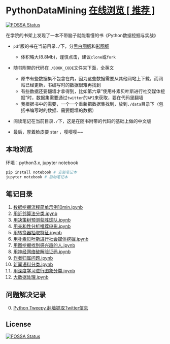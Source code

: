 # PythonDataMining [在线浏览 [ 推荐 ]](http://nbviewer.jupyter.org/github/LinXueyuanStdio/PythonDataMining/tree/master/)
[![FOSSA Status](https://app.fossa.io/api/projects/git%2Bgithub.com%2FLinXueyuanStdio%2FPythonDataMining.svg?type=shield)](https://app.fossa.io/projects/git%2Bgithub.com%2FLinXueyuanStdio%2FPythonDataMining?ref=badge_shield)


在学院的书架上发现了一本不带脑子就能看懂的书《Python数据挖掘与实战》

- `pdf`版的书在当前目录`./`下，分[黑白图版](https://github.com/LinXueyuanStdio/PythonDataMining/blob/master/Python%E6%95%B0%E6%8D%AE%E6%8C%96%E6%8E%98%E5%85%A5%E9%97%A8%E4%B8%8E%E5%AE%9E%E8%B7%B5.pdf)和[彩图版](https://github.com/LinXueyuanStdio/PythonDataMining/blob/master/Python%E6%95%B0%E6%8D%AE%E6%8C%96%E6%8E%98%E5%85%A5%E9%97%A8%E4%B8%8E%E5%AE%9E%E8%B7%B5_%E5%BD%A9%E5%9B%BE.pdf)
  - 体积略大(8.8Mb)，谨慎点击，建议`clone`或`fork`

- 随书附带的代码在`./BOOK_CODE`文件夹下面，全英文
  - 原书有些数据集不包含在内，因为这些数据需要从其他网站上下载，而网站已经更新，书编写时的数据很难再找到
  - 有些数据还要翻墙才拿得到，比如第六章”使用朴素贝叶斯进行社交媒体挖掘”时，数据集需要通过`twitter`的`API`来获取，要在代码里翻墙
  - 我根据书中的需要，一个一个重新把数据集找到，放到`./data`目录下（包括书编写时的数据、需要翻墙的数据）

- 阅读笔记在当前目录`./`下，这是在随书附带的代码的基础上做的中文版
- 最后，厚着脸皮要 star ，嘤嘤嘤~~


## 本地浏览

环境：python3.x, jupyter notebook

```sh
pip install notebook # 安装笔记本
jupyter notebook # 启动笔记本
```


## 笔记目录

1. [数据挖掘流程简单示例10min.ipynb](http://nbviewer.jupyter.org/github/LinXueyuanStdio/PythonDataMining/blob/master/0.%E6%95%B0%E6%8D%AE%E6%8C%96%E6%8E%98%E6%B5%81%E7%A8%8B%E7%AE%80%E5%8D%95%E7%A4%BA%E4%BE%8B10min.ipynb)
2. [用近邻算法分类.ipynb](http://nbviewer.jupyter.org/github/LinXueyuanStdio/PythonDataMining/blob/master/1.%E8%BF%91%E9%82%BB%E7%AE%97%E6%B3%95%E5%88%86%E7%B1%BB.ipynb)
3. [用决策树预测获胜球队.ipynb](http://nbviewer.jupyter.org/github/LinXueyuanStdio/PythonDataMining/blob/master/2.%E5%86%B3%E7%AD%96%E6%A0%91%E9%A2%84%E6%B5%8B%E8%8E%B7%E8%83%9C%E7%90%83%E9%98%9F.ipynb)
4. [用亲和性分析推荐电影.ipynb](http://nbviewer.jupyter.org/github/LinXueyuanStdio/PythonDataMining/blob/master/3.%E4%BA%B2%E5%92%8C%E6%80%A7%E5%88%86%E6%9E%90%E6%8E%A8%E8%8D%90%E7%94%B5%E5%BD%B1.ipynb)
5. [用转换器抽取特征.ipynb](http://nbviewer.jupyter.org/github/LinXueyuanStdio/PythonDataMining/blob/master/4.%E7%94%A8%E8%BD%AC%E6%8D%A2%E5%99%A8%E6%8A%BD%E5%8F%96%E7%89%B9%E5%BE%81.ipynb)
6. [用朴素贝叶斯进行社会媒体挖掘.ipynb](http://nbviewer.jupyter.org/github/LinXueyuanStdio/PythonDataMining/blob/master/5.%E6%9C%B4%E7%B4%A0%E8%B4%9D%E5%8F%B6%E6%96%AF%E8%BF%9B%E8%A1%8C%E7%A4%BE%E4%BC%9A%E5%AA%92%E4%BD%93%E6%8C%96%E6%8E%98.ipynb)
7. [用图挖掘找到感兴趣的人.ipynb](http://nbviewer.jupyter.org/github/LinXueyuanStdio/PythonDataMining/blob/master/6.%E7%94%A8%E5%9B%BE%E6%8C%96%E6%8E%98%E6%89%BE%E5%88%B0%E6%84%9F%E5%85%B4%E8%B6%A3%E7%9A%84%E4%BA%BA.ipynb)
8. [用神经网络破解验证码.ipynb](http://nbviewer.jupyter.org/github/LinXueyuanStdio/PythonDataMining/blob/master/7.%E7%94%A8%E7%A5%9E%E7%BB%8F%E7%BD%91%E7%BB%9C%E7%A0%B4%E8%A7%A3%E9%AA%8C%E8%AF%81%E7%A0%81.ipynb)
9. [作者归属问题.ipynb](http://nbviewer.jupyter.org/github/LinXueyuanStdio/PythonDataMining/blob/master/8.%E4%BD%9C%E8%80%85%E5%BD%92%E5%B1%9E%E9%97%AE%E9%A2%98.ipynb)
10. [新闻语料分类.ipynb](http://nbviewer.jupyter.org/github/LinXueyuanStdio/PythonDataMining/blob/master/9.%E6%96%B0%E9%97%BB%E8%AF%AD%E6%96%99%E5%88%86%E7%B1%BB.ipynb)
11. [用深度学习进行图象分类.ipynb](http://nbviewer.jupyter.org/github/LinXueyuanStdio/PythonDataMining/blob/master/10.%E7%94%A8%E6%B7%B1%E5%BA%A6%E5%AD%A6%E4%B9%A0%E8%BF%9B%E8%A1%8C%E5%9B%BE%E8%B1%A1%E5%88%86%E7%B1%BB.ipynb)
12. [大数据处理.ipynb](http://nbviewer.jupyter.org/github/LinXueyuanStdio/PythonDataMining/blob/master/11.%E5%A4%A7%E6%95%B0%E6%8D%AE%E5%A4%84%E7%90%86.ipynb)

## 问题解决记录

0. [Python Tweepy 翻墙抓取Twitter信息](https://linxueyuanstdio.github.io/2017/10/13/2017-10-11-python-proxy/)







## License
[![FOSSA Status](https://app.fossa.io/api/projects/git%2Bgithub.com%2FLinXueyuanStdio%2FPythonDataMining.svg?type=large)](https://app.fossa.io/projects/git%2Bgithub.com%2FLinXueyuanStdio%2FPythonDataMining?ref=badge_large)
